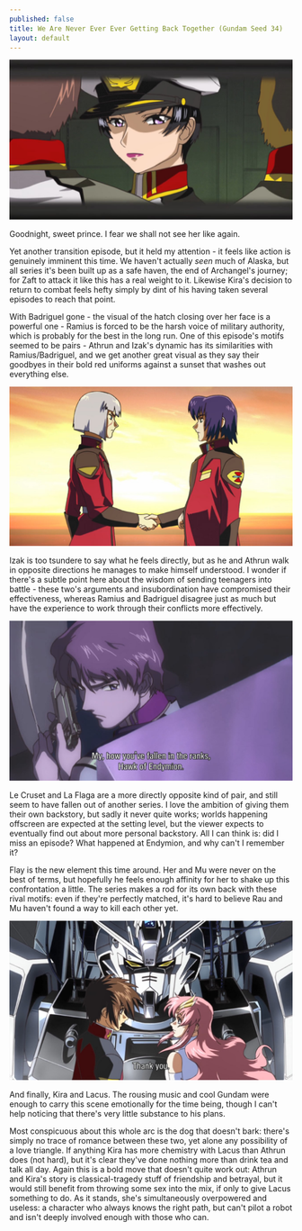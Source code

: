 ```yaml
---
published: false
title: We Are Never Ever Ever Getting Back Together (Gundam Seed 34)
layout: default
---
```

![](/closing.jpg)

Goodnight, sweet prince. I fear we shall not see her like again.

Yet another transition episode, but it held my attention - it feels like action is genuinely imminent this time. We haven't actually *seen* much of Alaska, but all series it's been built up as a safe haven, the end of Archangel's journey; for Zaft to attack it like this has a real weight to it. Likewise Kira's decision to return to combat feels hefty simply by dint of his having taken several episodes to reach that point.

With Badriguel gone - the visual of the hatch closing over her face is a powerful one - Ramius is forced to be the harsh voice of military authority, which is probably for the best in the long run. One of this episode's motifs seemed to be pairs - Athrun and Izak's dynamic has its similarities with Ramius/Badriguel, and we get another great visual as they say their goodbyes in their bold red uniforms against a sunset that washes out everything else.

![](/handshake.jpg)

Izak is too tsundere to say what he feels directly, but as he and Athrun walk in opposite directions he manages to make himself understood. I wonder if there's a subtle point here about the wisdom of sending teenagers into battle - these two's arguments and insubordination have compromised their effectiveness, whereas Ramius and Badriguel disagree just as much but have the experience to work through their conflicts more effectively.

![](/endymion.jpg)

Le Cruset and La Flaga are a more directly opposite kind of pair, and still seem to have fallen out of another series. I love the ambition of giving them their own backstory, but sadly it never quite works; worlds happening offscreen are expected at the setting level, but the viewer expects to eventually find out about more personal backstory. All I can think is: did I miss an episode? What happened at Endymion, and why can't I remember it?

Flay is the new element this time around. Her and Mu were never on the best of terms, but hopefully he feels enough affinity for her to shake up this confrontation a little. The series makes a rod for its own back with these rival motifs: even if they're perfectly matched, it's hard to believe Rau and Mu haven't found a way to kill each other yet.

![](/thankyou.jpg)

And finally, Kira and Lacus. The rousing music and cool Gundam were enough to carry this scene emotionally for the time being, though I can't help noticing that there's very little substance to his plans.

Most conspicuous about this whole arc is the dog that doesn't bark: there's simply no trace of romance between these two, yet alone any possibility of a love triangle. If anything Kira has more chemistry with Lacus than Athrun does (not hard), but it's clear they've done nothing more than drink tea and talk all day. Again this is a bold move that doesn't quite work out: Athrun and Kira's story is classical-tragedy stuff of friendship and betrayal, but it would still benefit from throwing some sex into the mix, if only to give Lacus something to do. As it stands, she's simultaneously overpowered and useless: a character who always knows the right path, but can't pilot a robot and isn't deeply involved enough with those who can.